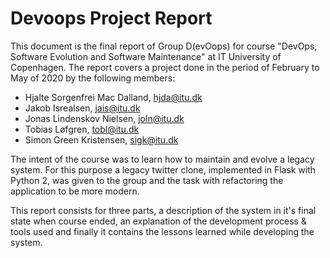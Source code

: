 # Devoops Project Report

This document is the final report of Group D(evOops) for course "DevOps, Software Evolution and Software Maintenance" at IT University of Copenhagen. The report covers a project done in the period of February to May of 2020 by the following members:
- Hjalte Sorgenfrei Mac Dalland, hjda@itu.dk
- Jakob Isrealsen, jais@itu.dk
- Jonas Lindenskov Nielsen, joln@itu.dk
- Tobias Løfgren, tobl@itu.dk
- Simon Green Kristensen, sigk@itu.dk

The intent of the course was to learn how to maintain and evolve a legacy system. 
For this purpose a legacy twitter clone, implemented in Flask with Python 2, was given to the group and the task with refactoring the application to be more modern. 

This report consists for three parts, a description of the system in it's final state when course ended, an explanation of the development process & tools used and finally it contains the lessons learned while developing the system.